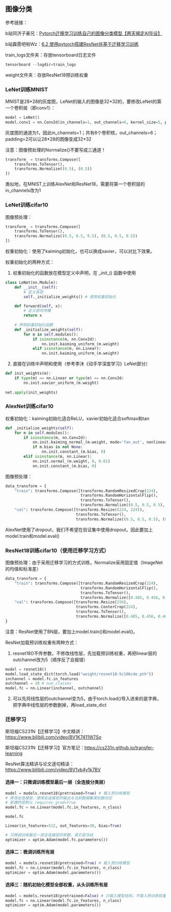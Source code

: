 ## 图像分类
参考链接：

b站同济子豪兄：[Pytorch迁移学习训练自己的图像分类模型【两天搞定AI毕设】](https://www.bilibili.com/video/BV1Ng411C7WY/?spm_id_from=333.788&vd_source=230eaadd335ba8a7ecff8d53d3abf218)

b站霹雳吧啦Wz：[6.2 使用pytorch搭建ResNet并基于迁移学习训练](https://www.bilibili.com/video/BV14E411H7Uw/?spm_id_from=333.788&vd_source=230eaadd335ba8a7ecff8d53d3abf218)



train_logs文件夹：存放tensorboard日志文件

```py
tensorboard --logdir=train_logs
```

weight文件夹：存放ResNet18预训练权重

### LeNet训练MNIST

MNIST是28*28的灰度图，LeNet的输入的图像是32\*32的，要修改LeNet的第一个卷积层（即conv1）：

```py
model = LeNet()
model.conv1 = nn.Conv2d(in_channels=1, out_channels=6, kernel_size=5, padding=2)
```

灰度图的通道为1，因此in_channels=1；共有6个卷积核，out_channels=6；padding=2可以让28*28的图像变成32\*32

注意：图像预处理的Normalize()不要写成三通道！

```py
transform_ = transforms.Compose([
    transforms.ToTensor(),
    transforms.Normalize((0.5), (0.5))
])
```

类似地，在MNIST上训练AlexNet和ResNet18，需要将第一个卷积层的in_channels改为1

### LeNet训练cifar10

图像预处理：

```python
transform_ = transforms.Compose([
    transforms.ToTensor(),
    transforms.Normalize((0.5, 0.5, 0.5), (0.5, 0.5, 0.5))
])
```

权重初始化：使用了kaiming初始化，也可以换成xavier，可以对比下效果。

权重初始化的两种方式：

1. 权重初始化的函数放在模型定义中声明，在 \__init__() 函数中使用

```py
class LeNet(nn.Module):
    def __init__(self):
		# 定义各层
        self._initialize_weights() # 使用权重初始化

    def forward(self, x):
		# 定义前向传播
        return x
    
	# 声明权重初始化函数
    def _initialize_weights(self): 
        for m in self.modules():
            if isinstance(m, nn.Conv2d):
                nn.init.kaiming_uniform_(m.weight)
            elif isinstance(m, nn.Linear):
                nn.init.kaiming_uniform_(m.weight)
```

2. 直接在训练中声明和使用（参考李沐《动手学深度学习》LeNet部分）

```py
def init_weights(m):
    if type(m) == nn.Linear or type(m) == nn.Conv2d:
        nn.init.xavier_uniform_(m.weight)
        
net.apply(init_weights)
```

### AlexNet训练cifar10

权重初始化：kaiming初始化适合ReLU，xavier初始化适合softmax和tan

```py
def _initialize_weights(self):
    for m in self.modules():
        if isinstance(m, nn.Conv2d):
            nn.init.kaiming_normal_(m.weight, mode='fan_out', nonlinearity='relu')
            if m.bias is not None:
                nn.init.constant_(m.bias, 0)
        elif isinstance(m, nn.Linear):
            nn.init.normal_(m.weight, 0, 0.01)
            nn.init.constant_(m.bias, 0)
```
图像预处理：

```python
data_transform = {
    "train": transforms.Compose([transforms.RandomResizedCrop(224),
                                 transforms.RandomHorizontalFlip(),
                                 transforms.ToTensor(),
                                 transforms.Normalize((0.5, 0.5, 0.5), (0.5, 0.5, 0.5))]),
    "val": transforms.Compose([transforms.Resize((224, 224)),
                               transforms.ToTensor(),
                               transforms.Normalize((0.5, 0.5, 0.5), (0.5, 0.5, 0.5))])}
```

AlexNet使用了dropout，我们不希望在验证集中使用dropout，因此要加上model.train和model.eval()

### ResNet18训练cifar10（使用迁移学习方式）

图像预处理：由于采用迁移学习的方式训练，Normalize采用固定值（ImageNet的均值和标准差）

```py
data_transform = {
    "train": transforms.Compose([transforms.RandomResizedCrop(224),
                                 transforms.RandomHorizontalFlip(),
                                 transforms.ToTensor(),
                                 transforms.Normalize([0.485, 0.456, 0.406], [0.229, 0.224, 0.225])]),
    "val": transforms.Compose([transforms.Resize(256),
                               transforms.CenterCrop(224),
                               transforms.ToTensor(),
                               transforms.Normalize([0.485, 0.456, 0.406], [0.229, 0.224, 0.225])])
}
```

注意：ResNet使用了BN层，要加上model.train()和model.eval()。

ResNet加载预训练权重有两种方式：

1. resnet18()不传参数，不修改线性层，先加载预训练权重，再把linear层的outchannel改为5（顺序反了会报错）

```py
model = resnet18()
model.load_state_dict(torch.load("weight/resnet18-5c106cde.pth"))
inchannel = model.fc.in_features
outchannel = 10 # num_classes
model.fc = nn.Linear(inchannel, outchannel)
```

2. 可以先将线性层的outchannel变为5，由于torch.load()导入进来的是字典，把字典中线性层的参数删掉，再load_state_dict

### 迁移学习

斯坦福CS231N【迁移学习】中文精讲：https://www.bilibili.com/video/BV1K7411W7So

斯坦福CS231N【迁移学习】官方笔记：https://cs231n.github.io/transfer-learning

ResNet算法精讲与论文逐句精读：https://www.bilibili.com/video/BV1vb4y1k7BV

#### 选择一：只微调训练模型最后一层（全连接分类层）


```py
model = models.resnet18(pretrained=True) # 载入预训练模型
# 修改全连接层，使得全连接层的输出与当前数据集类别数对应
# 新建的层默认 requires_grad=True
model.fc = nn.Linear(model.fc.in_features, n_class)
```

```py
model.fc
```

```py
Linear(in_features=512, out_features=30, bias=True)
```

```py
# 只微调训练最后一层全连接层的参数，其它层冻结
optimizer = optim.Adam(model.fc.parameters())
```

#### 选择二：微调训练所有层

```py
model = models.resnet18(pretrained=True) # 载入预训练模型
model.fc = nn.Linear(model.fc.in_features, n_class)
optimizer = optim.Adam(model.parameters())
```

#### 选择三：随机初始化模型全部权重，从头训练所有层

```py
model = models.resnet18(pretrained=False) # 只载入模型结构，不载入预训练权重参数
model.fc = nn.Linear(model.fc.in_features, n_class)
optimizer = optim.Adam(model.parameters())
```

